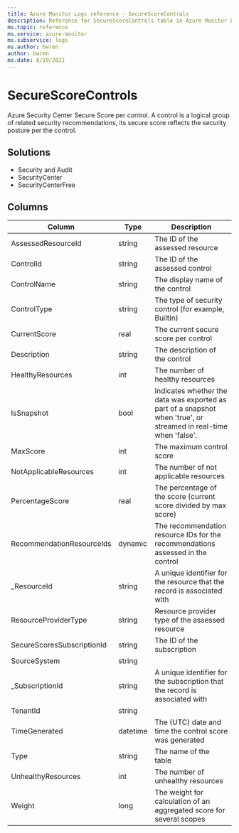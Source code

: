 ```yaml
---
title: Azure Monitor Logs reference - SecureScoreControls
description: Reference for SecureScoreControls table in Azure Monitor Logs.
ms.topic: reference
ms.service: azure-monitor
ms.subservice: logs
ms.author: bwren
author: bwren
ms.date: 8/19/2021
---
```


# SecureScoreControls

 Azure Security Center Secure Score per control. A control is a logical group of related security recommendations, its secure score reflects the security posture per the control.

## Solutions

- Security and Audit
- SecurityCenter
- SecurityCenterFree




## Columns

|Column|Type|Description|
|---|---|---|
|AssessedResourceId|string|The ID of the assessed resource|
|ControlId|string|The ID of the assessed control|
|ControlName|string|The display name of the control|
|ControlType|string|The type of security control (for example, BuiltIn)|
|CurrentScore|real|The current secure score per control|
|Description|string|The description of the control|
|HealthyResources|int|The number of healthy resources|
|IsSnapshot|bool|Indicates whether the data was exported as part of a snapshot when 'true', or streamed in real-time when 'false'.|
|MaxScore|int|The maximum control score|
|NotApplicableResources|int|The number of not applicable resources|
|PercentageScore|real|The percentage of the score (current score divided by max score)|
|RecommendationResourceIds|dynamic|The recommendation resource IDs for the recommendations assessed in the control|
|_ResourceId|string|A unique identifier for the resource that the record is associated with|
|ResourceProviderType|string|Resource provider type of the assessed resource|
|SecureScoresSubscriptionId|string|The ID of the subscription|
|SourceSystem|string||
|_SubscriptionId|string|A unique identifier for the subscription that the record is associated with|
|TenantId|string||
|TimeGenerated|datetime|The (UTC) date and time the control score was generated|
|Type|string|The name of the table|
|UnhealthyResources|int|The number of unhealthy resources|
|Weight|long|The weight for calculation of an aggregated score for several scopes|
